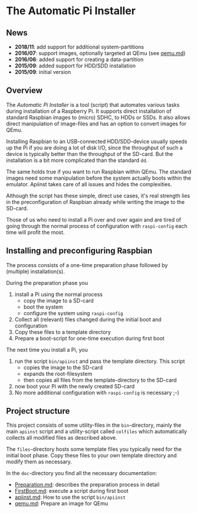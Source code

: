 The Automatic Pi Installer
==========================

News
----

- **2018/11**: add support for additional system-partitions
- **2016/07**: support images, optionally targeted at QEmu
               (see [qemu.md](./doc/qemu.md "qemu.md"))
- **2016/06**: added support for creating a data-partition
- **2015/09**: added support for HDD/SDD installation
- **2015/09**: initial version


Overview
--------

The *Automatic Pi Installer* is a tool (script) that automates various
tasks during installation of a Raspberry Pi. It supports direct
installation of standard Raspbian images to (micro) SDHC, to HDDs or SSDs.
It also allows direct manipulation of image-files and has an option
to convert images for QEmu.

Installing Raspbian to an USB-connected HDD/SDD-device usually speeds up the
Pi if you are doing a lot of disk I/O, since the throughput of such a device
is typically better than the throughput of the SD-card. But the installation
is a bit more complicated than the standard `dd`.

The same holds true if you want to run Raspbian within QEmu. The standard
images need some manipulation before the system actually boots within
the emulator. Apiinst takes care of all issues and hides the complexities.

Although the script has these simple, direct use cases, it's real strength
lies in the preconfiguration of Raspbian already while writing the image to
the SD-card.

Those of us who need to install a Pi over and over again and are tired of
going through the normal process of configuration with `raspi-config` each
time will profit the most.


Installing and preconfiguring Raspbian
--------------------------------------

The process consists of a one-time preparation phase followed by
(multiple) installation(s).

During the preparation phase you

1. install a Pi using the normal process
   - copy the image to a SD-card
   - boot the system
   - configure the system using `raspi-config`
2. Collect all (relevant) files changed during the initial boot and configuration
3. Copy these files to a template directory
4. Prepare a boot-script for one-time execution during first boot

The next time you install a Pi, you

1. run the script `bin/apiinst` and pass the template directory. This script
   - copies the image to the SD-card
   - expands the root-filesystem
   - then copies all files from the template-directory to the SD-card
2. now boot your Pi with the newly created SD-card
3. No more additional configuration with `raspi-config` is necessary ;-)


Project structure
-----------------

This project consists of some utility-files in the `bin`-directory,
mainly the main `apiinst` script and a utility-script called `colfiles`
which automatically collects all modified files as described above.

The `files`-directory hosts some template files you typically need
for the initial boot phase. Copy these files to your own template
directory and modify them as necessary.

In the `doc`-directory you find all the necessary documentation:

  - [Preparation.md](./doc/Preparation.md "Preparation.md"): describes the
    preparation process in detail
  - [FirstBoot.md](./doc/FirstBoot.md "FirstBoot.md"): execute a script
    during first boot
  - [apiinst.md](./doc/apiinst.md "apiinst.md"): How to use the script
    `bin/apiinst`
  - [qemu.md](./doc/qemu.md "qemu.md"): Prepare an image for QEmu
